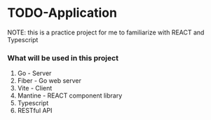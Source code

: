# TODO-Application

NOTE: this is a practice project for me to familiarize with REACT and Typescript

### What will be used in this project
1. Go - Server
2. Fiber - Go web server
3. Vite - Client
4. Mantine - REACT component library
5. Typescript
6. RESTful API
